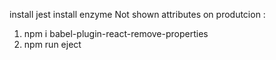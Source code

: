 

install jest
install enzyme
Not  shown attributes on produtcion :
1. npm i babel-plugin-react-remove-properties
2. npm run eject